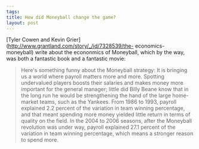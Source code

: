 ```yaml
--- 
tags: 
title: How did Moneyball change the game?
layout: post
---
```

[Tyler Cowen and Kevin Grier](http://www.grantland.com/story/_/id/7328539/the-
economics-moneyball) write about the econonmics of Moneyball, which by the
way, was both a fantastic book and a fantastic movie:

> Here's something funny about the Moneyball strategy: It is bringing us a
world where payroll matters more and more. Spotting undervalued players boosts
their salaries and makes money more important for the general manager; little
did Billy Beane know that in the long run he would be strengthening the hand
of the large home-market teams, such as the Yankees. From 1986 to 1993,
payroll explained 2.2 percent of the variation in team winning percentage, and
that meant spending more money yielded little return in terms of quality on
the field. In the 2004 to 2006 seasons, after the Moneyball revolution was
under way, payroll explained 27.1 percent of the variation in team winning
percentage, which means a stronger reason to spend more.

